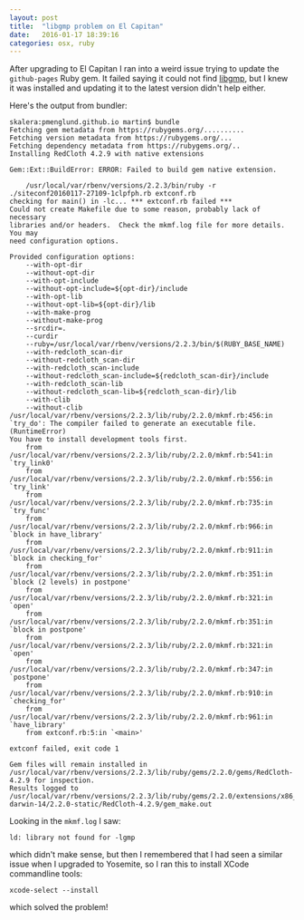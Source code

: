 ```yaml
---
layout: post
title:  "libgmp problem on El Capitan"
date:   2016-01-17 18:39:16
categories: osx, ruby
---
```

After upgrading to El Capitan I ran into a weird issue trying to update the `github-pages` Ruby gem. It failed saying it could not find [libgmp](https://gmplib.org), but I knew it was installed and updating it to the latest version didn't help either.

Here's the output from bundler:

    skalera:pmenglund.github.io martin$ bundle
    Fetching gem metadata from https://rubygems.org/..........
    Fetching version metadata from https://rubygems.org/...
    Fetching dependency metadata from https://rubygems.org/..
    Installing RedCloth 4.2.9 with native extensions

    Gem::Ext::BuildError: ERROR: Failed to build gem native extension.

        /usr/local/var/rbenv/versions/2.2.3/bin/ruby -r ./siteconf20160117-27109-1clpfph.rb extconf.rb
    checking for main() in -lc... *** extconf.rb failed ***
    Could not create Makefile due to some reason, probably lack of necessary
    libraries and/or headers.  Check the mkmf.log file for more details.  You may
    need configuration options.

    Provided configuration options:
    	--with-opt-dir
    	--without-opt-dir
    	--with-opt-include
    	--without-opt-include=${opt-dir}/include
    	--with-opt-lib
    	--without-opt-lib=${opt-dir}/lib
    	--with-make-prog
    	--without-make-prog
    	--srcdir=.
    	--curdir
    	--ruby=/usr/local/var/rbenv/versions/2.2.3/bin/$(RUBY_BASE_NAME)
    	--with-redcloth_scan-dir
    	--without-redcloth_scan-dir
    	--with-redcloth_scan-include
    	--without-redcloth_scan-include=${redcloth_scan-dir}/include
    	--with-redcloth_scan-lib
    	--without-redcloth_scan-lib=${redcloth_scan-dir}/lib
    	--with-clib
    	--without-clib
    /usr/local/var/rbenv/versions/2.2.3/lib/ruby/2.2.0/mkmf.rb:456:in `try_do': The compiler failed to generate an executable file. (RuntimeError)
    You have to install development tools first.
    	from /usr/local/var/rbenv/versions/2.2.3/lib/ruby/2.2.0/mkmf.rb:541:in `try_link0'
    	from /usr/local/var/rbenv/versions/2.2.3/lib/ruby/2.2.0/mkmf.rb:556:in `try_link'
    	from /usr/local/var/rbenv/versions/2.2.3/lib/ruby/2.2.0/mkmf.rb:735:in `try_func'
    	from /usr/local/var/rbenv/versions/2.2.3/lib/ruby/2.2.0/mkmf.rb:966:in `block in have_library'
    	from /usr/local/var/rbenv/versions/2.2.3/lib/ruby/2.2.0/mkmf.rb:911:in `block in checking_for'
    	from /usr/local/var/rbenv/versions/2.2.3/lib/ruby/2.2.0/mkmf.rb:351:in `block (2 levels) in postpone'
    	from /usr/local/var/rbenv/versions/2.2.3/lib/ruby/2.2.0/mkmf.rb:321:in `open'
    	from /usr/local/var/rbenv/versions/2.2.3/lib/ruby/2.2.0/mkmf.rb:351:in `block in postpone'
    	from /usr/local/var/rbenv/versions/2.2.3/lib/ruby/2.2.0/mkmf.rb:321:in `open'
    	from /usr/local/var/rbenv/versions/2.2.3/lib/ruby/2.2.0/mkmf.rb:347:in `postpone'
    	from /usr/local/var/rbenv/versions/2.2.3/lib/ruby/2.2.0/mkmf.rb:910:in `checking_for'
    	from /usr/local/var/rbenv/versions/2.2.3/lib/ruby/2.2.0/mkmf.rb:961:in `have_library'
    	from extconf.rb:5:in `<main>'

    extconf failed, exit code 1

    Gem files will remain installed in /usr/local/var/rbenv/versions/2.2.3/lib/ruby/gems/2.2.0/gems/RedCloth-4.2.9 for inspection.
    Results logged to /usr/local/var/rbenv/versions/2.2.3/lib/ruby/gems/2.2.0/extensions/x86_64-darwin-14/2.2.0-static/RedCloth-4.2.9/gem_make.out

Looking in the `mkmf.log` I saw:

    ld: library not found for -lgmp

which didn't make sense, but then I remembered that I had seen a similar issue when I upgraded to Yosemite, so I ran this to install XCode commandline tools:

    xcode-select --install

which solved the problem!
